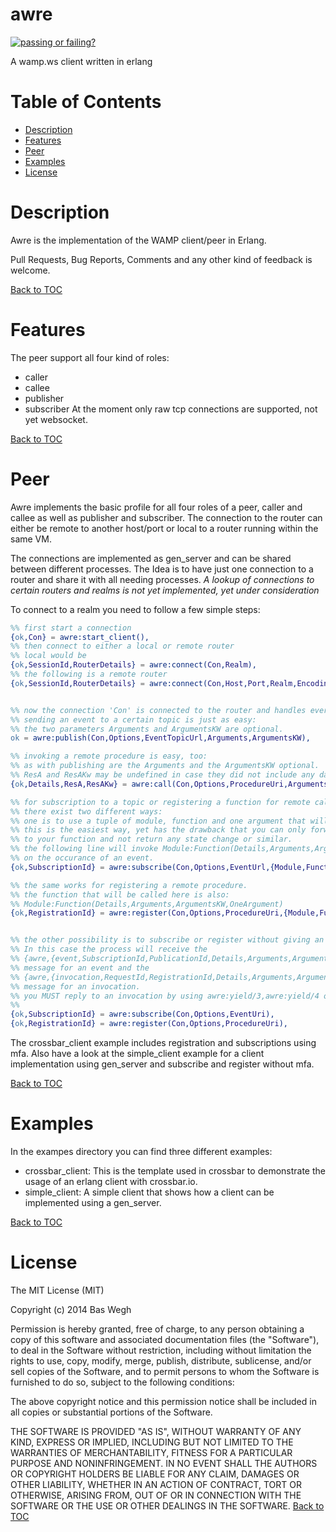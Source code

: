 # awre
[![passing or failing?](https://travis-ci.org/bwegh/awre.svg?branch=master)](https://travis-ci.org/bwegh/awre/)

A wamp.ws client written in erlang


Table of Contents
=================

* [Description](#description)
* [Features](#features)
* [Peer](#peer)
* [Examples](#examples)
* [License](#license)

Description
===========
Awre is the implementation of the WAMP client/peer in Erlang.

Pull Requests, Bug Reports, Comments and any other kind of feedback is welcome.


[Back to TOC](#table-of-contents)

Features
========

The peer support all four kind of roles:
 - caller
 - callee
 - publisher
 - subscriber
At the moment only raw tcp connections are supported, not yet websocket.


[Back to TOC](#table-of-contents)

Peer
====
Awre implements the basic profile for all four roles of a peer, caller and callee as well as
publisher and subscriber.
The connection to the router can either be remote to another host/port or local to a router
running within the same VM.

The connections are implemented as gen_server and can be shared between different processes.
The Idea is to have just one connection to a router and share it with all needing processes.
*A lookup of connections to certain routers and realms is not yet implemented, yet under consideration*

To connect to a realm you need to follow a few simple steps:
```Erlang
%% first start a connection
{ok,Con} = awre:start_client(),
%% then connect to either a local or remote router
%% local would be
{ok,SessionId,RouterDetails} = awre:connect(Con,Realm),
%% the following is a remote router
{ok,SessionId,RouterDetails} = awre:connect(Con,Host,Port,Realm,Encoding),


%% now the connection 'Con' is connected to the router and handles everything for you
%% sending an event to a certain topic is just as easy:
%% the two parameters Arguments and ArgumentsKW are optional.
ok = awre:publish(Con,Options,EventTopicUrl,Arguments,ArgumentsKW),

%% invoking a remote procedure is easy, too:
%% as with publishing are the Arguments and the ArgumentsKW optional.
%% ResA and ResAKw may be undefined in case they did not include any data.
{ok,Details,ResA,ResAKw} = awre:call(Con,Options,ProcedureUri,Arguments,ArgumentsKW),

%% for subscription to a topic or registering a function for remote calls
%% there exist two different ways:
%% one is to use a tuple of module, function and one argument that will be called by awre.
%% this is the easiest way, yet has the drawback that you can only forward one argument
%% to your function and not return any state change or similar.
%% the following line will invoke Module:Function(Details,Arguments,ArgumentsKW,OneArgument)
%% on the occurance of an event.
{ok,SubscriptionId} = awre:subscribe(Con,Options,EventUrl,{Module,Function,OneArgument}),

%% the same works for registering a remote procedure.
%% the function that will be called here is also:
%% Module:Function(Details,Arguments,ArgumentsKW,OneArgument)
{ok,RegistrationId} = awre:register(Con,Options,ProcedureUri,{Module,Function,OneArgument}),


%% the other possibility is to subscribe or register without giving an mfa.
%% In this case the process will receive the
%% {awre,{event,SubscriptionId,PublicationId,Details,Arguments,ArgumentsKw}}
%% message for an event and the
%% {awre,{invocation,RequestId,RegistrationId,Details,Arguments,ArgumentsKw}}
%% message for an invocation.
%% you MUST reply to an invocation by using awre:yield/3,awre:yield/4 or awre:yield/5.
%%
{ok,SubscriptionId} = awre:subscribe(Con,Options,EventUri),
{ok,RegistrationId} = awre:register(Con,Options,ProcedureUri),
```

The crossbar_client example includes registration and subscriptions using mfa.
Also have a look at the simple_client example for a client implementation using gen_server
and subscribe and register without mfa.

[Back to TOC](#table-of-contents)


Examples
========

In the exampes directory you can find three different examples:
 * crossbar_client: This is the template used in crossbar to demonstrate the usage of an erlang client with crossbar.io.
 * simple_client: A simple client that shows how a client can be implemented using a gen_server.

[Back to TOC](#table-of-contents)

License
========
The MIT License (MIT)

Copyright (c) 2014 Bas Wegh

Permission is hereby granted, free of charge, to any person obtaining a copy
of this software and associated documentation files (the "Software"), to deal
in the Software without restriction, including without limitation the rights
to use, copy, modify, merge, publish, distribute, sublicense, and/or sell
copies of the Software, and to permit persons to whom the Software is
furnished to do so, subject to the following conditions:

The above copyright notice and this permission notice shall be included in all
copies or substantial portions of the Software.

THE SOFTWARE IS PROVIDED "AS IS", WITHOUT WARRANTY OF ANY KIND, EXPRESS OR
IMPLIED, INCLUDING BUT NOT LIMITED TO THE WARRANTIES OF MERCHANTABILITY,
FITNESS FOR A PARTICULAR PURPOSE AND NONINFRINGEMENT. IN NO EVENT SHALL THE
AUTHORS OR COPYRIGHT HOLDERS BE LIABLE FOR ANY CLAIM, DAMAGES OR OTHER
LIABILITY, WHETHER IN AN ACTION OF CONTRACT, TORT OR OTHERWISE, ARISING FROM,
OUT OF OR IN CONNECTION WITH THE SOFTWARE OR THE USE OR OTHER DEALINGS IN THE
SOFTWARE.
[Back to TOC](#table-of-contents)
